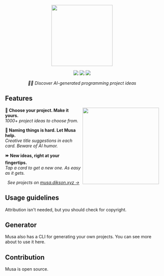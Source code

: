 <div align="center">
  <p>
    <a href="https://musa.dikson.xyz">
    <img src="https://user-images.githubusercontent.com/49994083/168507729-4ecca925-fe72-47ff-bedf-6705e2b60112.png" height="200px">
    </a>
  </p>
  
  <div>
    <img src="https://img.shields.io/github/license/facebook/react?color=fcf&style=flat-square">
    <img src="https://img.shields.io/github/stars/facebook/react?color=fcf&style=flat-square"> <!-- edit this later -->
    <img src="https://img.shields.io/github/followers/diksown?color=fcf&label=follow%20%40diksown&logo=github&style=flat-square">
  </div>
  
  <i>🧞‍♀️ Discover AI-generated programming project ideas</i>
</div>

## Features

<img align="right" src="https://i.ibb.co/PN40y1Q/image.png" width="250px">

<b>🔮 Choose your project. Make it yours.</b>  
<i>1000+ project ideas to choose from.</i>

<b>🛟 Naming things is hard. Let Musa help.</b>  
<i>Creative title suggestions in each card. Beware of AI humor.</i>

<b>⏩ New ideas, right at your fingertips.</b>  
<i>Tap a card to get a new one. As easy as it gets.</i>

<p align="center"><i>See projects on <a href="https://musa.dikson.xyz">musa.dikson.xyz →</a></i></p>

## Usage guidelines

Attribution isn't needed, but you should check for copyright.

## Generator

Musa also has a CLI for generating your own projects. You can see more about to use it here.

## Contribution

Musa is open source.
